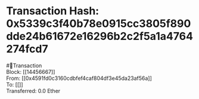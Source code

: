 
Transaction Hash: 0x5339c3f40b78e0915cc3805f890dde24b61672e16296b2c2f5a1a4764274fcd7
====================================================================================
  
#💸Transaction  
Block: [[14456667]]  
From: [[0x4591fd0c3160cdbfef4caf804df3e45da23af56a]]  
To: [[]]  
Transferred: 0.0 Ether